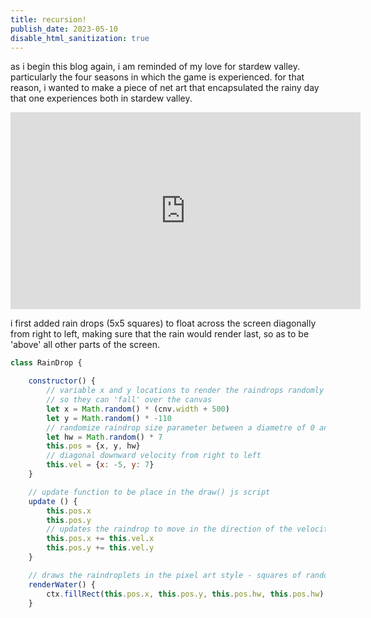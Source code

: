 ```yaml
---
title: recursion!
publish_date: 2023-05-10
disable_html_sanitization: true
--- 
```

<font>as i begin this blog again, i am reminded of my love for stardew valley. particularly the four seasons in which
the game is experienced. for that reason, i wanted to make a piece of net art that encapsulated the rainy day that one experiences both in stardew valley.</font>
<br>
<iframe width="560" height="315" src="https://www.youtube.com/watch?v=yrRCGNMTTFo" title="YouTube video player" frameborder="0" allow="accelerometer; autoplay; clipboard-write; encrypted-media; gyroscope; picture-in-picture; web-share" allowfullscreen></iframe>
<br>

i first added rain drops (5x5 squares) to float across the screen diagonally from right to left, making sure that the rain would render last, so as to be 'above' all other parts of the screen.


```js
class RainDrop {

    constructor() {
        // variable x and y locations to render the raindrops randomly OFF the canvas, 
        // so they can 'fall' over the canvas
        let x = Math.random() * (cnv.width + 500)
        let y = Math.random() * -110
        // randomize raindrop size parameter between a diametre of 0 and 7px
        let hw = Math.random() * 7
        this.pos = {x, y, hw}
        // diagonal downward velocity from right to left
        this.vel = {x: -5, y: 7}
    }

    // update function to be place in the draw() js script
    update () {
        this.pos.x 
        this.pos.y 
        // updates the raindrop to move in the direction of the velocity declared
        this.pos.x += this.vel.x
        this.pos.y += this.vel.y
    }

    // draws the raindroplets in the pixel art style - squares of random sizes
    renderWater() {
        ctx.fillRect(this.pos.x, this.pos.y, this.pos.hw, this.pos.hw)
    }
```



<script>

class RainDrop {

        constructor() {
            let x = Math.random() * (cnv.width + 500)
            let y = Math.random() * -100 - 10
            let hw = Math.random() * 7
            this.pos = {x, y, hw}
            this.vel = {x: -5, y: 7}
            this.acc = {x: 0, y: 0}
        }

        update () {
            this.pos.x 
            this.pos.y 
            this.pos.x += this.vel.x
            this.pos.y += this.vel.y
        }

        renderWater() {
            ctx.fillRect(this.pos.x, this.pos.y, this.pos.hw, this.pos.hw)
        }

        // recursiveWaterRender(tailFactor) {

        //         ctx.fillStyle = 'skyblue'

        //         ctx.fillRect(this.pos.x + (this.pos.hw + tailFactor), this.pos.y - (this.pos.hw + tailFactor), this.pos.hw - tailFactor/5, this.pos.hw - tailFactor/5)

        //         if (tailFactor > 20) return

        //         this.recursiveWaterRender(tailFactor + 5)

            
        // }

        offScreen() {
            return (this.pos.y > cnv.height + this.pos.hw);
        }

    }

</script>

<canvas id=rainDropExample></canvas>

<script type=module>

    const cnv = document.getElementById (`rainDropExample`)
    cnv.width = cnv.parentNode.scrollWidth
    cnv.height = cnv.width * 9 / 16


    const ctx = cnv.getContext ('2d')

    // // append the canvas element to the document body
    // document.body.appendChild (cnv)


    // rain
    // let rain = []

    // define the function that will draw frames
    function draw_frame () {

        background('green')    

        //raindrops

        rain.push(new RainDrop())

        for (droplet of rain) {
            droplet.update()
            // droplet.recursiveWaterRender(1)
        }

        // // check to see if the amounts of RainDrops are not growing, i.e. slowing the computer
        // // console.log(rain.length)
        // for (let i = rain.length - 1; i >= 0; i--) {
        //     if (rain[i].offScreen()) {
        //         rain.splice(i, 1);
        //     }
        // }

        // recursively call itself for ongoing animation
        requestAnimationFrame (draw_frame)

    }

        requestAnimationFrame (draw_frame)

    function background (c) {
    ctx.fillStyle = c
    ctx.fillRect (0, 0, cnv.width, cnv.height)        
    }   


    

</script>












